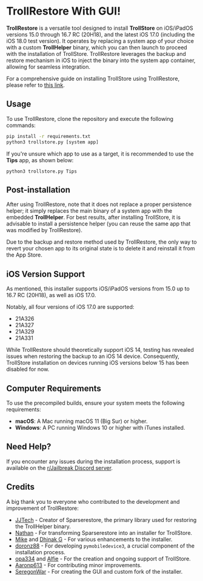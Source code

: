 # TrollRestore With GUI!
**TrollRestore** is a versatile tool designed to install **TrollStore** on iOS/iPadOS versions 15.0 through 16.7 RC (20H18), and the latest iOS 17.0 (including the iOS 18.0 test version). It operates by replacing a system app of your choice with a custom **TrollHelper** binary, which you can then launch to proceed with the installation of TrollStore. TrollRestore leverages the backup and restore mechanism in iOS to inject the binary into the system app container, allowing for seamless integration.

For a comprehensive guide on installing TrollStore using TrollRestore, please refer to [this link](https://ios.cfw.guide/installing-trollstore-trollrestore).

## Usage
To use TrollRestore, clone the repository and execute the following commands:
```sh
pip install -r requirements.txt
python3 trollstore.py [system app]
```
If you're unsure which app to use as a target, it is recommended to use the **Tips** app, as shown below:
```
python3 trollstore.py Tips
```

## Post-installation
After using TrollRestore, note that it does not replace a proper persistence helper; it simply replaces the main binary of a system app with the embedded **TrollHelper**. For best results, after installing TrollStore, it is advisable to install a persistence helper (you can reuse the same app that was modified by TrollRestore). 

Due to the backup and restore method used by TrollRestore, the only way to revert your chosen app to its original state is to delete it and reinstall it from the App Store.

## iOS Version Support
As mentioned, this installer supports iOS/iPadOS versions from 15.0 up to 16.7 RC (20H18), as well as iOS 17.0.

Notably, all four versions of iOS 17.0 are supported:
- 21A326
- 21A327
- 21A329
- 21A331

While TrollRestore should theoretically support iOS 14, testing has revealed issues when restoring the backup to an iOS 14 device. Consequently, TrollStore installation on devices running iOS versions below 15 has been disabled for now.

## Computer Requirements
To use the precompiled builds, ensure your system meets the following requirements:

- **macOS**: A Mac running macOS 11 (Big Sur) or higher.
- **Windows**: A PC running Windows 10 or higher with iTunes installed.

## Need Help?
If you encounter any issues during the installation process, support is available on the [r/Jailbreak Discord server](https://discord.gg/jb).

## Credits
A big thank you to everyone who contributed to the development and improvement of TrollRestore:
* [JJTech](https://github.com/JJTech0130) - Creator of Sparserestore, the primary library used for restoring the TrollHelper binary.
* [Nathan](https://github.com/verygenericname) - For transforming Sparserestore into an installer for TrollStore.
* [Mike](https://github.com/TheMasterOfMike) and [Dhinak G](https://github.com/dhinakg) - For various enhancements to the installer.
* [doronz88](https://github.com/doronz88) - For developing `pymobiledevice3`, a crucial component of the installation process.
* [opa334](https://github.com/opa334) and [Alfie](https://github.com/alfiecg24) - For the creation and ongoing support of TrollStore.
* [Aaronp613](https://x.com/aaronp613) - For contributing minor improvements.
* [SeregonWar](https://github.com/seregonwar) - For creating the GUI and custom fork of the installer.
